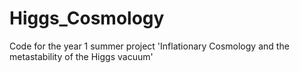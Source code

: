 # Higgs_Cosmology
Code for the year 1 summer project 'Inflationary Cosmology and the metastability of the Higgs vacuum'
